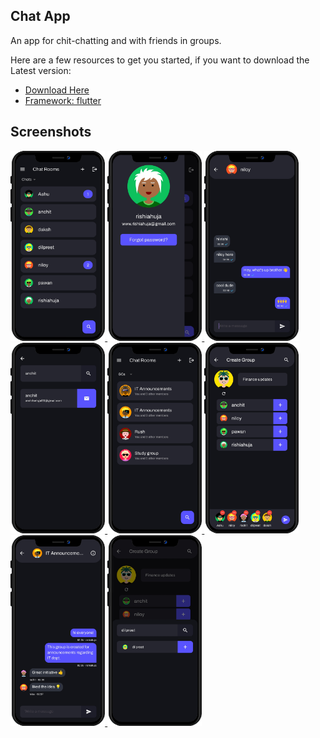 ## Chat App

An app for chit-chatting and with friends in groups.

Here are a few resources to get you started, if you want to download the Latest version:

- [Download Here](https://github.com/RishiAhuja/chat-app/releases)
- [Framework: flutter](https://flutter.dev/)

## Screenshots
<a href="https://raw.githubusercontent.com/RishiAhuja/chat-app/master/assets/2.png">
    <img src="assets/2.png" alt="screen1", height=30%, width=30%>
  </a>
<a href="https://raw.githubusercontent.com/RishiAhuja/chat-app/master/assets/5.png">
    <img src="assets/5.png" alt="screen2", height=30%, width=30%>
  </a>
<a href="https://raw.githubusercontent.com/RishiAhuja/chat-app/master/assets/3.png">
    <img src="assets/3.png" alt="screen3", height=30%, width=30%>
  </a>
<a href="https://raw.githubusercontent.com/RishiAhuja/chat-app/master/assets/6.png">
    <img src="assets/6.png" alt="screen4", height=30%, width=30%>
  </a>
<a href="https://raw.githubusercontent.com/RishiAhuja/chat-app/master/assets/4.png">
    <img src="assets/4.png" alt="screen4", height=30%, width=30%>
  </a>
<a href="https://raw.githubusercontent.com/RishiAhuja/chat-app/master/assets/7.png">
    <img src="assets/7.png" alt="screen4", height=30%, width=30%>
  </a>
<a href="https://raw.githubusercontent.com/RishiAhuja/chat-app/master/assets/9.png">
    <img src="assets/9.png" alt="screen4", height=30%, width=30%>
  </a>
  <a href="https://raw.githubusercontent.com/RishiAhuja/chat-app/master/assets/8.png">
    <img src="assets/8.png" alt="screen4", height=30%, width=30%>
  </a>
